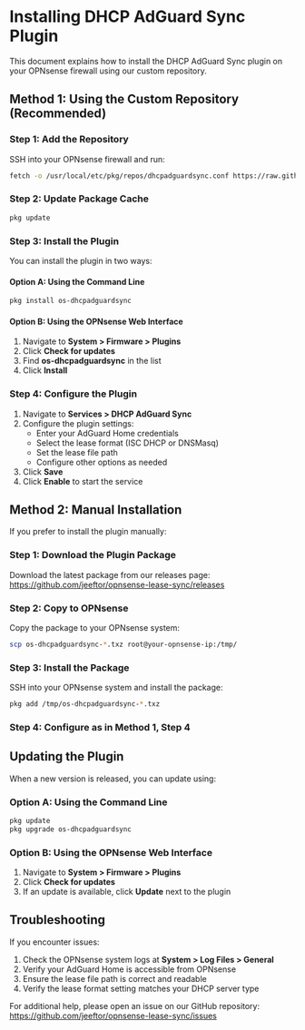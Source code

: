 # Installing DHCP AdGuard Sync Plugin

This document explains how to install the DHCP AdGuard Sync plugin on your OPNsense firewall using our custom repository.

## Method 1: Using the Custom Repository (Recommended)

### Step 1: Add the Repository

SSH into your OPNsense firewall and run:

```bash
fetch -o /usr/local/etc/pkg/repos/dhcpadguardsync.conf https://raw.githubusercontent.com/jeeftor/opnsense-lease-sync/repo-packages/dhcpadguardsync.conf
```

### Step 2: Update Package Cache

```bash
pkg update
```

### Step 3: Install the Plugin

You can install the plugin in two ways:

#### Option A: Using the Command Line

```bash
pkg install os-dhcpadguardsync
```

#### Option B: Using the OPNsense Web Interface

1. Navigate to **System > Firmware > Plugins**
2. Click **Check for updates**
3. Find **os-dhcpadguardsync** in the list
4. Click **Install**

### Step 4: Configure the Plugin

1. Navigate to **Services > DHCP AdGuard Sync**
2. Configure the plugin settings:
   - Enter your AdGuard Home credentials
   - Select the lease format (ISC DHCP or DNSMasq)
   - Set the lease file path
   - Configure other options as needed
3. Click **Save**
4. Click **Enable** to start the service

## Method 2: Manual Installation

If you prefer to install the plugin manually:

### Step 1: Download the Plugin Package

Download the latest package from our releases page:
https://github.com/jeeftor/opnsense-lease-sync/releases

### Step 2: Copy to OPNsense

Copy the package to your OPNsense system:

```bash
scp os-dhcpadguardsync-*.txz root@your-opnsense-ip:/tmp/
```

### Step 3: Install the Package

SSH into your OPNsense system and install the package:

```bash
pkg add /tmp/os-dhcpadguardsync-*.txz
```

### Step 4: Configure as in Method 1, Step 4

## Updating the Plugin

When a new version is released, you can update using:

### Option A: Using the Command Line

```bash
pkg update
pkg upgrade os-dhcpadguardsync
```

### Option B: Using the OPNsense Web Interface

1. Navigate to **System > Firmware > Plugins**
2. Click **Check for updates**
3. If an update is available, click **Update** next to the plugin

## Troubleshooting

If you encounter issues:

1. Check the OPNsense system logs at **System > Log Files > General**
2. Verify your AdGuard Home is accessible from OPNsense
3. Ensure the lease file path is correct and readable
4. Verify the lease format setting matches your DHCP server type

For additional help, please open an issue on our GitHub repository:
https://github.com/jeeftor/opnsense-lease-sync/issues
